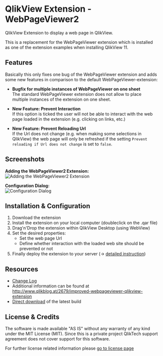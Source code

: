 QlikView Extension - WebPageViewer2
===

QlikView Extension to display a web page in QlikView.

This is a replacement for the WebPageViewer extension which is installed as one of the extension examples when installing QlikView 11.

Features
--------

Basically this only fixes one bug of the WebPageViewer extension and adds some new features in comparison to the default WebPageViewer-extension:

* **Bugfix for multiple instances of WebPageViewer on one sheet**  
The standard WebPageViewer extension does not allow to place multiple instances of the extension on one sheet.

* **New Feature: Prevent Interaction**  
If this option is ticked the user will not be able to interact with the web page loaded in the extension (e.g. clicking on links, etc.)

* **New Feature: Prevent Reloading Url**  
If the Url does not change (e.g. when making some selections in QlikView) the web page will only be refreshed if the setting `Prevent reloading if Url does not change` is set to `false`.

Screenshots
-----------

**Adding the WebPageViewer2 Extension:**  
  ![Adding the WebPageViewer2 Extension](https://raw.github.com/stefanwalther/QlikView_Extension_WebPageViewer2/master/gh-pages/images/WebPageViewer2_AddExtensionObject.png)


**Configuration Dialog:**  
  ![Configuration Dialog](https://raw.github.com/stefanwalther/QlikView_Extension_WebPageViewer2/master/gh-pages/images/WebPageViewer2_PropertyDialog.png)


Installation & Configuration
----------------------------

1. Download the extension
1. Install the extension on your local computer (doubleclick on the .qar file)
1. Drag'n'Drop the extension within QlikView Desktop (using WebView)
1. Set the desired properties:
   * Set the web page Url
   * Define whether interaction with the loaded web site should be prevented or not
1. Finally deploy the extension to your server (-> [detailed instruction](http://www.qlikblog.at/1597/qliktip-40-installingdeploying-qlikview-extensions/))


Resources
---------
* [Change Log](https://github.com/stefanwalther/QlikView_Extension_WebPageViewer2/blob/master/CHANGELOG.md)
* Additional information can be found at http://www.qlikblog.at/2679/improved-webpageviewer-qlikview-extension
* [Direct download](https://github.com/stefanwalther/QlikView_Extension_WebPageViewer2/raw/master/Install/WebPageViewer2_Latest.qar) of the latest build


License & Credits
-------
The software is made available "AS IS" without any warranty of any kind under the MIT License (MIT).
Since this is a private project QlikTech support agreement does not cover support for this software.

For further license related information please [go to license page](https://github.com/stefanwalther/QlikView_Extension_WebPageViewer2/blob/master/LICENSE.md)

